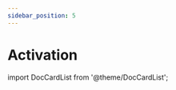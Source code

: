 ```yaml
---
sidebar_position: 5
---
```


# Activation

import DocCardList from '@theme/DocCardList';

<DocCardList />

